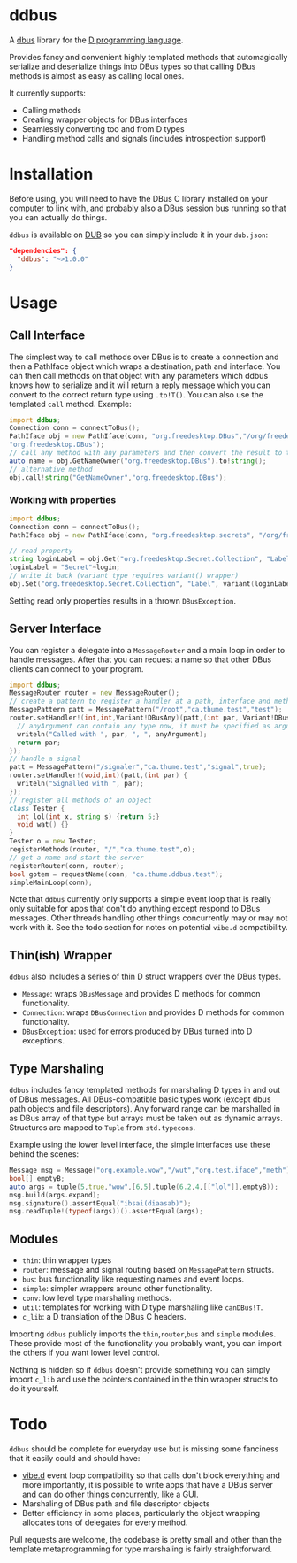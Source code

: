 # ddbus

A [dbus](http://www.freedesktop.org/wiki/Software/dbus/) library for the [D programming language](http://dlang.org).

Provides fancy and convenient highly templated methods that automagically serialize and deserialize things into DBus types so that calling DBus methods is almost as easy as calling local ones.

It currently supports:

- Calling methods
- Creating wrapper objects for DBus interfaces
- Seamlessly converting too and from D types
- Handling method calls and signals (includes introspection support)

# Installation

Before using, you will need to have the DBus C library installed on your computer to link with, and probably also a DBus session bus running so that you can actually do things.

`ddbus` is available on [DUB](http://code.dlang.org/packages/ddbus) so you can simply include it in your `dub.json`:
```json
"dependencies": {
  "ddbus": "~>1.0.0"
}
```

# Usage

## Call Interface

The simplest way to call methods over DBus is to create a connection and then a PathIface object
which wraps a destination, path and interface. You can then call methods on that object with any
parameters which ddbus knows how to serialize and it will return a reply message which you can convert
to the correct return type using `.to!T()`. You can also use the templated `call` method. Example:

```d
import ddbus;
Connection conn = connectToBus();
PathIface obj = new PathIface(conn, "org.freedesktop.DBus","/org/freedesktop/DBus",
"org.freedesktop.DBus");
// call any method with any parameters and then convert the result to the right type.
auto name = obj.GetNameOwner("org.freedesktop.DBus").to!string();
// alternative method
obj.call!string("GetNameOwner","org.freedesktop.DBus");
```

### Working with properties

```d
import ddbus;
Connection conn = connectToBus();
PathIface obj = new PathIface(conn, "org.freedesktop.secrets", "/org/freedesktop/secrets/collection/login", "org.freedesktop.DBus.Properties");

// read property
string loginLabel = obj.Get("org.freedesktop.Secret.Collection", "Label").to!string();
loginLabel = "Secret"~login;
// write it back (variant type requires variant() wrapper)
obj.Set("org.freedesktop.Secret.Collection", "Label", variant(loginLabel));
```
Setting read only properties results in a thrown `DBusException`.

## Server Interface

You can register a delegate into a `MessageRouter` and a main loop in order to handle messages.
After that you can request a name so that other DBus clients can connect to your program.

```d
import ddbus;
MessageRouter router = new MessageRouter();
// create a pattern to register a handler at a path, interface and method
MessagePattern patt = MessagePattern("/root","ca.thume.test","test");
router.setHandler!(int,int,Variant!DBusAny)(patt,(int par, Variant!DBusAny anyArgument) {
  // anyArgument can contain any type now, it must be specified as argument using Variant!DBusAny.
  writeln("Called with ", par, ", ", anyArgument);
  return par;
});
// handle a signal
patt = MessagePattern("/signaler","ca.thume.test","signal",true);
router.setHandler!(void,int)(patt,(int par) {
  writeln("Signalled with ", par);
});
// register all methods of an object
class Tester {
  int lol(int x, string s) {return 5;}
  void wat() {}
}
Tester o = new Tester;
registerMethods(router, "/","ca.thume.test",o);
// get a name and start the server
registerRouter(conn, router);
bool gotem = requestName(conn, "ca.thume.ddbus.test");
simpleMainLoop(conn);
```

Note that `ddbus` currently only supports a simple event loop that is really only suitable for apps that don't do
anything except respond to DBus messages. Other threads handling other things concurrently may or may not work with it. See the todo section for notes on potential `vibe.d` compatibility.

## Thin(ish) Wrapper

`ddbus` also includes a series of thin D struct wrappers over the DBus types.
- `Message`: wraps `DBusMessage` and provides D methods for common functionality.
- `Connection`: wraps `DBusConnection` and provides D methods for common functionality.
- `DBusException`: used for errors produced by DBus turned into D exceptions.

## Type Marshaling

`ddbus` includes fancy templated methods for marshaling D types in and out of DBus messages.
All DBus-compatible basic types work (except dbus path objects and file descriptors).
Any forward range can be marshalled in as DBus array of that type but arrays must be taken out as dynamic arrays.
Structures are mapped to `Tuple` from `std.typecons`.

Example using the lower level interface, the simple interfaces use these behind the scenes:
```d
Message msg = Message("org.example.wow","/wut","org.test.iface","meth");
bool[] emptyB;
auto args = tuple(5,true,"wow",[6,5],tuple(6.2,4,[["lol"]],emptyB));
msg.build(args.expand);
msg.signature().assertEqual("ibsai(diaasab)");
msg.readTuple!(typeof(args))().assertEqual(args);
```

## Modules

- `thin`: thin wrapper types
- `router`: message and signal routing based on `MessagePattern` structs.
- `bus`: bus functionality like requesting names and event loops.
- `simple`: simpler wrappers around other functionality.
- `conv`: low level type marshaling methods.
- `util`: templates for working with D type marshaling like `canDBus!T`.
- `c_lib`: a D translation of the DBus C headers.

Importing `ddbus` publicly imports the `thin`,`router`,`bus` and `simple` modules.
These provide most of the functionality you probably want,
you can import the others if you want lower level control.

Nothing is hidden so if `ddbus` doesn't provide something you can simply import `c_lib` and use the pointers
contained in the thin wrapper structs to do it yourself.

# Todo

`ddbus` should be complete for everyday use but is missing some fanciness that it easily could and should have:

- [vibe.d](http://vibed.org/) event loop compatibility so that calls don't block everything and more importantly, it is possible to write apps that have a DBus server and can do other things concurrently, like a GUI.
- Marshaling of DBus path and file descriptor objects
- Better efficiency in some places, particularly the object wrapping allocates tons of delegates for every method.

Pull requests are welcome, the codebase is pretty small and other than the template metaprogramming for type marshaling is fairly straightforward.
